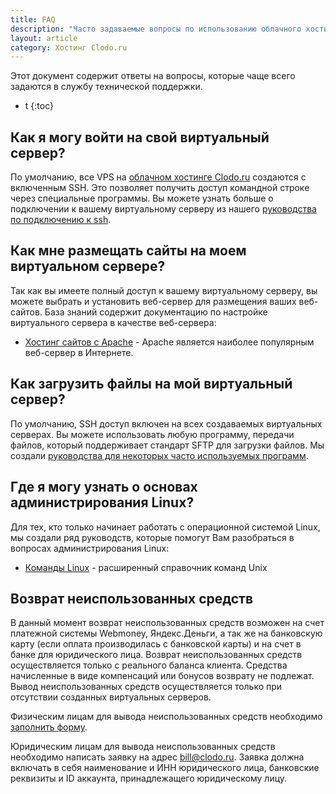 ```yaml
---
title: FAQ
description: "Часто задаваемые вопросы по использованию облачного хостинга Clodo.ru"
layout: article
category: Хостинг Clodo.ru
---
```


Этот документ содержит ответы на вопросы, которые чаще всего задаются в службу технической поддержки.


* t
{:toc}


## Как я могу войти на свой виртуальный сервер?

По умолчанию, все VPS на [облачном хостинге Clodo.ru][1] создаются с включенным SSH. Это позволяет получить доступ командной строке через специальные программы. Вы можете узнать больше о подключении к вашему виртуальному серверу из нашего [руководства по подключению к ssh][2].



## Как мне размещать сайты на моем виртуальном сервере?

Так как вы имеете полный доступ к вашему виртуальному серверу, вы можете выбрать и установить веб-сервер для размещения ваших веб-сайтов. База знаний содержит документацию по настройке виртуального сервера в качестве веб-сервера:

 - [Хостинг сайтов с Apache][3] - Apache является наиболее популярным веб-сервер в Интернете.



## Как загрузить файлы на мой виртуальный сервер?

По умолчанию, SSH доступ включен на всех создаваемых виртуальных серверах. Вы можете использовать любую программу, передачи файлов, который поддерживает стандарт SFTP для загрузки файлов. Мы создали [руководства для некоторых часто используемых программ][4].



## Где я могу узнать о основах администрирования Linux?

Для тех, кто только начинает работать с операционной системой Linux, мы создали ряд руководств, которые помогут Вам разобраться в вопросах администрирования Linux:

  - [Команды Linux][5] - расширенный cправочник команд Unix



## Возврат неиспользованных средств

В данный момент возврат неиспользованных средств возможен на счет платежной системы Webmoney, Яндекс.Деньги, а так же на банковскую карту (если оплата производилась с банковской карты) и на счет в банке для юридического лица. Возврат неиспользованных средств осуществляется только с реального баланса клиента. Средства начисленные в виде компенсаций или бонусов возврату не подлежат. Вывод неиспользованных средств осуществляется только при отсутствии созданных виртуальных серверов.

Физическим лицам для вывода неиспользованных средств необходимо [заполнить форму][6].

Юридическим лицам для вывода неиспользованных средств необходимо написать заявку на адрес [bill@clodo.ru][7]. Заявка должна включать в себя наименование и ИНН юридического лица, банковские реквизиты и ID аккаунта, принадлежащего юридическому лицу.



  [1]: http://clodo.ru "Облачный хостинг Clodo"
  [2]: /getting-started/connect-via-ssh.html "Подключение к серверу по SSH"
  [3]: # "LAMP"
  [4]: # "Подключение к серверу по протоколу SFTP"
  [5]: /linux/linux-command.html "Комманды linux"
  [6]: http://www.clodo.ru/moneyback/form/ "Форма заявки на вывод средств"
  [7]: mailto:bill@clodo.ru "Финансовый отдел Clodo"
